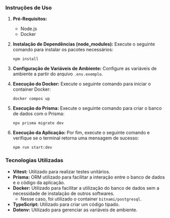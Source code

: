 ### Instruções de Uso

1. **Pré-Requisitos:**
   - Node.js
   - Docker

2. **Instalação de Dependências (node_modules):**
   Execute o seguinte comando para instalar os pacotes necessários:

    ```shell
    npm install
    ```

3. **Configuração de Variáveis de Ambiente:**
Configure as variáveis de ambiente a partir do arquivo `.env.exemplo`.

4. **Execução do Docker:**
Execute o seguinte comando para iniciar o container Docker:

    ```shell
    docker compos up
    ```

5. **Execução do Prisma:**
Execute o seguinte comando para criar o banco de dados com o Prisma:

    ```shell
    npx prisma migrate dev
    ```

6. **Execução da Aplicação:**
Por fim, execute o seguinte comando e verifique se o terminal retorna uma mensagem de sucesso:

    ```shell
    npm run start:dev
    ```

### Tecnologias Utilizadas

- **Vitest:** Utilizado para realizar testes unitários.
- **Prisma:** ORM utilizado para facilitar a interação entre o banco de dados e o código da aplicação.
- **Docker:** Utilizado para facilitar a utilização do banco de dados sem a necessidade de instalação de outros softwares.
  - Nesse caso, foi utilizado o container `bitnami/postgresql`.
- **TypeScript:** Utilizado para criar um código tipado.
- **Dotenv:** Utilizado para gerenciar as variáveis de ambiente.
